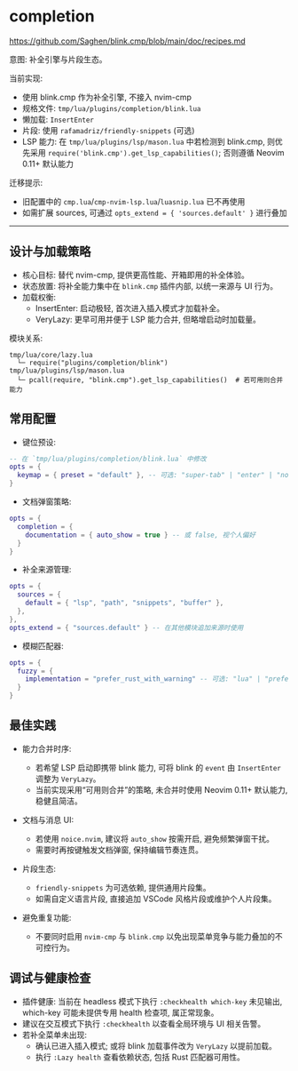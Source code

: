 # completion

<https://github.com/Saghen/blink.cmp/blob/main/doc/recipes.md>

意图: 补全引擎与片段生态。

当前实现:

- 使用 blink.cmp 作为补全引擎, 不接入 nvim-cmp
- 规格文件: `tmp/lua/plugins/completion/blink.lua`
- 懒加载: `InsertEnter`
- 片段: 使用 `rafamadriz/friendly-snippets` (可选)
- LSP 能力: 在 `tmp/lua/plugins/lsp/mason.lua` 中若检测到 blink.cmp, 则优先采用 `require('blink.cmp').get_lsp_capabilities()`; 否则遵循 Neovim 0.11+ 默认能力

迁移提示:

- 旧配置中的 `cmp.lua`/`cmp-nvim-lsp.lua`/`luasnip.lua` 已不再使用
- 如需扩展 sources, 可通过 `opts_extend = { 'sources.default' }` 进行叠加

---

## 设计与加载策略

- 核心目标: 替代 nvim-cmp, 提供更高性能、开箱即用的补全体验。
- 状态放置: 将补全能力集中在 `blink.cmp` 插件内部, 以统一来源与 UI 行为。
- 加载权衡:
    - InsertEnter: 启动极轻, 首次进入插入模式才加载补全。
    - VeryLazy: 更早可用并便于 LSP 能力合并, 但略增启动时加载量。

模块关系:

```
tmp/lua/core/lazy.lua
  └─ require("plugins/completion/blink")
tmp/lua/plugins/lsp/mason.lua
  └─ pcall(require, "blink.cmp").get_lsp_capabilities()  # 若可用则合并能力
```

## 常用配置

- 键位预设:

```lua
-- 在 `tmp/lua/plugins/completion/blink.lua` 中修改
opts = {
  keymap = { preset = "default" }, -- 可选: "super-tab" | "enter" | "none"
}
```

- 文档弹窗策略:

```lua
opts = {
  completion = {
    documentation = { auto_show = true } -- 或 false, 视个人偏好
  }
}
```

- 补全来源管理:

```lua
opts = {
  sources = {
    default = { "lsp", "path", "snippets", "buffer" },
  },
},
opts_extend = { "sources.default" } -- 在其他模块追加来源时使用
```

- 模糊匹配器:

```lua
opts = {
  fuzzy = {
    implementation = "prefer_rust_with_warning" -- 可选: "lua" | "prefer_rust"
  }
}
```

## 最佳实践

- 能力合并时序:
    - 若希望 LSP 启动即携带 blink 能力, 可将 blink 的 `event` 由 `InsertEnter` 调整为 `VeryLazy`。
    - 当前实现采用“可用则合并”的策略, 未合并时使用 Neovim 0.11+ 默认能力, 稳健且简洁。

- 文档与消息 UI:
    - 若使用 `noice.nvim`, 建议将 `auto_show` 按需开启, 避免频繁弹窗干扰。
    - 需要时再按键触发文档弹窗, 保持编辑节奏连贯。

- 片段生态:
    - `friendly-snippets` 为可选依赖, 提供通用片段集。
    - 如需自定义语言片段, 直接追加 VSCode 风格片段或维护个人片段集。

- 避免重复功能:
    - 不要同时启用 `nvim-cmp` 与 `blink.cmp` 以免出现菜单竞争与能力叠加的不可控行为。

## 调试与健康检查

- 插件健康: 当前在 headless 模式下执行 `:checkhealth which-key` 未见输出, which-key 可能未提供专用 health 检查项, 属正常现象。
- 建议在交互模式下执行 `:checkhealth` 以查看全局环境与 UI 相关告警。
- 若补全菜单未出现:
    - 确认已进入插入模式; 或将 blink 加载事件改为 `VeryLazy` 以提前加载。
    - 执行 `:Lazy health` 查看依赖状态, 包括 Rust 匹配器可用性。
